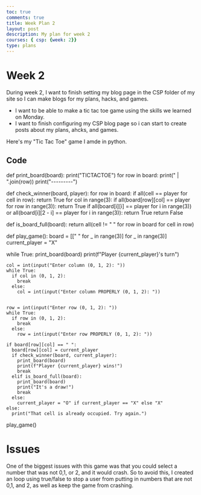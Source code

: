 ```yaml
---
toc: true
comments: true
title: Week Plan 2
layout: post
description: My plan for week 2
courses: { csp: {week: 2}}
type: plans
---
```


# Week 2
During week 2, I want to finish setting my blog page in the CSP folder of my site so I can make blogs for my plans, hacks, and games. 
- I want to be able to make a tic tac toe game using the skills we learned on Monday. 
- I want to finish configuring my CSP blog page so i can start to create posts about my plans, ahcks, and games.

Here's my "Tic Tac Toe" game I amde in python. 

## Code
def print_board(board):
  print("TICTACTOE")
  for row in board:
    print(" | ".join(row))
    print("---------")


def check_winner(board, player):
  for row in board:
    if all(cell == player for cell in row):
      return True
  for col in range(3):
    if all(board[row][col] == player for row in range(3)):
      return True
  if all(board[i][i] == player
         for i in range(3)) or all(board[i][2 - i] == player
                                   for i in range(3)):
    return True
  return False


def is_board_full(board):
  return all(cell != " " for row in board for cell in row)


def play_game():
  board = [[" " for _ in range(3)] for _ in range(3)]
  current_player = "X"

  while True:
    print_board(board)
    print(f"Player {current_player}'s turn")
    
    col = int(input("Enter column (0, 1, 2): "))
    while True:  
      if col in (0, 1, 2):
        break
      else: 
        col = int(input("Enter column PROPERLY (0, 1, 2): "))
        
    
    row = int(input("Enter row (0, 1, 2): "))
    while True:  
      if row in (0, 1, 2):
        break
      else: 
        row = int(input("Enter row PROPERLY (0, 1, 2): "))
        
    if board[row][col] == " ":
      board[row][col] = current_player
      if check_winner(board, current_player):
        print_board(board)
        print(f"Player {current_player} wins!")
        break
      elif is_board_full(board):
        print_board(board)
        print("It's a draw!")
        break
      else:
        current_player = "O" if current_player == "X" else "X"
    else:
      print("That cell is already occupied. Try again.")


play_game()




# Issues

One of the biggest issues with this game was that you could select a number that was not 0,1, or 2, and it would crash. So to avoid this, I created an loop using true/false to stop a user from putting in numbers that are not 0,1, and 2, as well as keep the game from crashing.  

